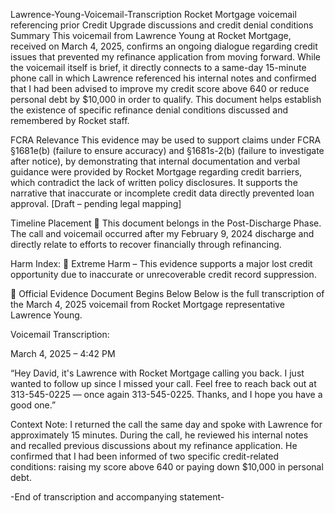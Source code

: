 Lawrence-Young-Voicemail-Transcription
Rocket Mortgage voicemail referencing prior Credit Upgrade discussions and credit denial conditions
Summary
This voicemail from Lawrence Young at Rocket Mortgage, received on March 4, 2025, confirms an ongoing dialogue regarding credit issues that prevented my refinance application from moving forward. While the voicemail itself is brief, it directly connects to a same-day 15-minute phone call in which Lawrence referenced his internal notes and confirmed that I had been advised to improve my credit score above 640 or reduce personal debt by $10,000 in order to qualify. This document helps establish the existence of specific refinance denial conditions discussed and remembered by Rocket staff.

FCRA Relevance
This evidence may be used to support claims under FCRA §1681e(b) (failure to ensure accuracy) and §1681s-2(b) (failure to investigate after notice), by demonstrating that internal documentation and verbal guidance were provided by Rocket Mortgage regarding credit barriers, which contradict the lack of written policy disclosures. It supports the narrative that inaccurate or incomplete credit data directly prevented loan approval. [Draft – pending legal mapping]

Timeline Placement
🔴 This document belongs in the Post-Discharge Phase. The call and voicemail occurred after my February 9, 2024 discharge and directly relate to efforts to recover financially through refinancing.

Harm Index: 🔴 Extreme Harm – This evidence supports a major lost credit opportunity due to inaccurate or unrecoverable credit record suppression.

📄 Official Evidence Document Begins Below
Below is the full transcription of the March 4, 2025 voicemail from Rocket Mortgage representative Lawrence Young.

Voicemail Transcription:

March 4, 2025 – 4:42 PM

“Hey David, it's Lawrence with Rocket Mortgage calling you back. I just wanted to follow up since I missed your call. Feel free to reach back out at 313-545-0225 — once again 313-545-0225. Thanks, and I hope you have a good one.”

Context Note:
I returned the call the same day and spoke with Lawrence for approximately 15 minutes. During the call, he reviewed his internal notes and recalled previous discussions about my refinance application. He confirmed that I had been informed of two specific credit-related conditions: raising my score above 640 or paying down $10,000 in personal debt.

-End of transcription and accompanying statement-